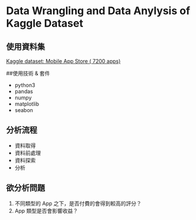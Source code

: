 # Data Wrangling and Data Anylysis of Kaggle Dataset 

## 使用資料集
<a href="https://www.kaggle.com/ramamet4/app-store-apple-data-set-10k-apps" title="Title">
Kaggle dataset: Mobile App Store ( 7200 apps)</a>  

##使用技術 & 套件
* python3
* pandas
* numpy
* matplotlib
* seabon

## 分析流程
* 資料取得
* 資料前處理
* 資料探索
* 分析

## 欲分析問題
1. 不同類型的 App 之下，是否付費的會得到較高的評分？
2. App 類型是否會影響收益？